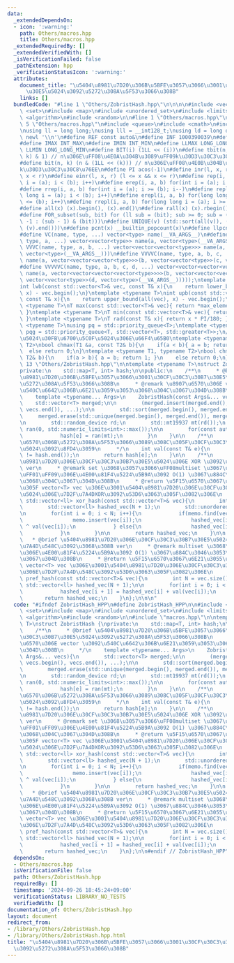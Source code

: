 ```yaml
---
data:
  _extendedDependsOn:
  - icon: ':warning:'
    path: Others/macros.hpp
    title: Others/macros.hpp
  _extendedRequiredBy: []
  _extendedVerifiedWith: []
  _isVerificationFailed: false
  _pathExtension: hpp
  _verificationStatusIcon: ':warning:'
  attributes:
    document_title: "\u5404\u8981\u7D20\u306B\u5BFE\u3057\u3066\u3001\u30CF\u30C3\u30B7\
      \u30E5\u5024\u3092\u5272\u308A\u5F53\u3066\u308B"
    links: []
  bundledCode: "#line 1 \"Others/ZobristHash.hpp\"\n\n\n\n#include <vector>\n#include\
    \ <set>\n#include <map>\n#include <unordered_set>\n#include <limits>\n#include\
    \ <algorithm>\n#include <random>\n\n#line 1 \"Others/macros.hpp\"\n\n\n\n#line\
    \ 5 \"Others/macros.hpp\"\n#include <queue>\n#include <cmath>\n#include <../ac-library/atcoder/modint>\n\
    \nusing ll = long long;\nusing lll = __int128_t;\nusing ld = long double;\n#define\
    \ newl '\\n'\n#define REF const auto&\n#define INF 1000390039\n#define LLINF 1000000039000000039\n\
    #define IMAX INT_MAX\n#define IMIN INT_MIN\n#define LLMAX LONG_LONG_MAX\n#define\
    \ LLMIN LONG_LONG_MIN\n#define BIT(i) (1LL << (i))\n#define tbit(n, k) ((n >>\
    \ k) & 1) // n\u306E\uFF08\u4E0A\u304B\u3089\uFF09k\u30D3\u30C3\u30C8\u76EE\n\
    #define bit(n, k) (n & (1LL << (k))) // n\u306E\uFF08\u4E0B\u304B\u3089\uFF09\
    k\u30D3\u30C3\u30C8\u76EE\n#define PI acos(-1)\n#define inr(l, x, r) (l <= x &&\
    \ x < r)\n#define einr(l, x, r) (l <= x && x <= r)\n#define rep(i, a, b) for(int\
    \ i = (a); i < (b); i++)\n#define erep(i, a, b) for(int i = (a); i <= (b); i++)\n\
    #define rrep(i, a, b) for(int i = (a); i >= (b); i--)\n#define repl(i, a, b) for(long\
    \ long i = (a); i < (b); i++)\n#define erepl(i, a, b) for(long long i = (a); i\
    \ <= (b); i++)\n#define rrepl(i, a, b) for(long long i = (a); i >= (b); i--)\n\
    #define all(x) (x).begin(), (x).end()\n#define rall(x) (x).rbegin(), (x).rend()\n\
    #define FOR_subset(sub, bit) for (ll sub = (bit); sub >= 0; sub = (sub == 0 ?\
    \ -1 : (sub - 1) & (bit)))\n#define UNIQUE(v) (std::sort(all(v)), (v).erase(std::unique(all(v)),\
    \ (v).end()))\n#define pcnt(x) __builtin_popcount(x)\n#define llpcnt(x) __builtin_popcountll(x)\n\
    #define VC(name, type, ...) vector<type> name(__VA_ARGS__)\n#define VVC(name,\
    \ type, a, ...) vector<vector<type>> name(a, vector<type>(__VA_ARGS__))\n#define\
    \ VVVC(name, type, a, b, ...) vector<vector<vector<type>>> name(a, vector<vector<type>>(b,\
    \ vector<type>(__VA_ARGS__)))\n#define VVVVC(name, type, a, b, c, ...) vector<vector<vector<vector<type>>>>\
    \ name(a, vector<vector<vector<type>>>(b, vector<vector<type>>(c, vector<type>(__VA_ARGS__))))\n\
    #define VVVVVC(name, type, a, b, c, d, ...) vector<vector<vector<vector<vector<type>>>>>\
    \ name(a, vector<vector<vector<vector<type>>>>(b, vector<vector<vector<type>>>(c,\
    \ vector<vector<type>>(d, vector<type>(__VA_ARGS__)))));\ntemplate <typename T>\n\
    int lwb(const std::vector<T>& vec, const T& x){\n    return lower_bound(all(vec),\
    \ x) - vec.begin();\n}\ntemplate <typename T>\nint upb(const std::vector<T>& vec,\
    \ const T& x){\n    return upper_bound(all(vec), x) - vec.begin();\n}\ntemplate\
    \ <typename T>\nT max(const std::vector<T>& vec){ return *max_element(all(vec));\
    \ }\ntemplate <typename T>\nT min(const std::vector<T>& vec){ return *min_element(all(vec));\
    \ }\ntemplate <typename T>\nT rad(const T& x){ return x * PI/180; }\ntemplate\
    \ <typename T>\nusing pq = std::priority_queue<T>;\ntemplate <typename T>\nusing\
    \ pqg = std::priority_queue<T, std::vector<T>, std::greater<T>>;\n// \u6700\u5927\
    \u5024\u30FB\u6700\u5C0F\u5024\u306E\u66F4\u65B0\ntemplate <typename T1, typename\
    \ T2>\nbool chmax(T1 &a, const T2& b){\n    if(a < b){ a = b; return 1; }\n  \
    \  else return 0;\n}\ntemplate <typename T1, typename T2>\nbool chmin(T1 &a, const\
    \ T2& b){\n    if(a > b){ a = b; return 1; }\n    else return 0;\n}\n\n\n#line\
    \ 13 \"Others/ZobristHash.hpp\"\n\ntemplate <typename T>\nstruct ZobristHash {\n\
    private:\n    std::map<T, int> hash;\n\npublic:\n    /**\n     * @brief \u5404\
    \u8981\u7D20\u306B\u5BFE\u3057\u3066\u3001\u30CF\u30C3\u30B7\u30E5\u5024\u3092\
    \u5272\u308A\u5F53\u3066\u308B\n     * @remark \u8907\u6570\u306E vector \u3092\
    \u540C\u6642\u306B\u6E21\u3059\u3053\u3068\u304C\u3067\u304D\u308B\n     */\n\
    \    template <typename... Args>\n    ZobristHash(const Args&... vecs){\n    \
    \    std::vector<T> merged;\n\n        (merged.insert(merged.end(), vecs.begin(),\
    \ vecs.end()), ...);\n\n        std::sort(merged.begin(), merged.end());\n   \
    \     merged.erase(std::unique(merged.begin(), merged.end()), merged.end());\n\
    \n        std::random_device rd;\n        std::mt19937 mt(rd());\n        std::uniform_int_distribution<int>\
    \ ran(0, std::numeric_limits<int>::max());\n\n        for(const auto& e : merged){\n\
    \            hash[e] = ran(mt);\n        }\n    }\n\n    /**\n     * @brief \u5F15\
    \u6570\u306B\u5272\u308A\u5F53\u3066\u3089\u308C\u305F\u30CF\u30C3\u30B7\u30E5\
    \u5024\u3092\u8FD4\u3059\n     */\n    int val(const T& e){\n        assert(hash.find(e)\
    \ != hash.end());\n        return hash[e];\n    }\n\n    /**\n     * @brief \u5404\
    \u8981\u7D20\u306E\u30CF\u30C3\u30B7\u30E5\u5024\u306E XOR \u3092\u53D6\u308B\
    \ ver\n     * @remark set \u3068\u3057\u3066\uFF08multiset \u3067\u306F\u306A\u3044\
    \uFF01\uFF09\u306E\u4E00\u81F4\u5224\u5B9A\u3092 O(1) \u3067\u884C\u3046\u3053\
    \u3068\u304C\u3067\u304D\u308B\n     * @return \u5F15\u6570\u3067\u6E21\u3055\u308C\
    \u305F vector<T> vec \u306E\u3001\u5404\u8981\u7D20\u306E\u30CF\u30C3\u30B7\u30E5\
    \u5024\u306E\u7D2F\u7A4DXOR\u3092\u53D6\u3063\u305F\u3082\u306E\n     */\n   \
    \ std::vector<ll> xor_hash(const std::vector<T>& vec){\n        int N = vec.size();\n\
    \        std::vector<ll> hashed_vec(N + 1);\n        std::unordered_set<T> memo;\n\
    \n        for(int i = 0; i < N; i++){\n            if(memo.find(vec[i]) == memo.end()){\n\
    \                memo.insert(vec[i]);\n                hashed_vec[i + 1] = hashed_vec[i]\
    \ ^ val(vec[i]);\n            } else{\n                hashed_vec[i + 1] = hashed_vec[i];\n\
    \            }\n        }\n\n        return hashed_vec;\n    }\n\n    /**\n  \
    \   * @brief \u5404\u8981\u7D20\u306E\u30CF\u30C3\u30B7\u30E5\u5024\u306E\u7D2F\
    \u7A4D\u548C\u3092\u3068\u308B ver\n     * @remark multiset \u3068\u3057\u3066\
    \u306E\u4E00\u81F4\u5224\u5B9A\u3092 O(1) \u3067\u884C\u3046\u3053\u3068\u304C\
    \u3067\u304D\u308B\n     * @return \u5F15\u6570\u3067\u6E21\u3055\u308C\u305F\
    \ vector<T> vec \u306E\u3001\u5404\u8981\u7D20\u306E\u30CF\u30C3\u30B7\u30E5\u5024\
    \u306E\u7D2F\u7A4D\u548C\u3092\u53D6\u3063\u305F\u3082\u306E\n     */\n    std::vector<ll>\
    \ pref_hash(const std::vector<T>& vec){\n        int N = vec.size();\n       \
    \ std::vector<ll> hashed_vec(N + 1);\n\n        for(int i = 0; i < N; i++){\n\
    \            hashed_vec[i + 1] = hashed_vec[i] + val(vec[i]);\n        }\n\n \
    \       return hashed_vec;\n    }\n};\n\n\n"
  code: "#ifndef ZobristHash_HPP\n#define ZobristHash_HPP\n\n#include <vector>\n#include\
    \ <set>\n#include <map>\n#include <unordered_set>\n#include <limits>\n#include\
    \ <algorithm>\n#include <random>\n\n#include \"macros.hpp\"\n\ntemplate <typename\
    \ T>\nstruct ZobristHash {\nprivate:\n    std::map<T, int> hash;\n\npublic:\n\
    \    /**\n     * @brief \u5404\u8981\u7D20\u306B\u5BFE\u3057\u3066\u3001\u30CF\
    \u30C3\u30B7\u30E5\u5024\u3092\u5272\u308A\u5F53\u3066\u308B\n     * @remark \u8907\
    \u6570\u306E vector \u3092\u540C\u6642\u306B\u6E21\u3059\u3053\u3068\u304C\u3067\
    \u304D\u308B\n     */\n    template <typename... Args>\n    ZobristHash(const\
    \ Args&... vecs){\n        std::vector<T> merged;\n\n        (merged.insert(merged.end(),\
    \ vecs.begin(), vecs.end()), ...);\n\n        std::sort(merged.begin(), merged.end());\n\
    \        merged.erase(std::unique(merged.begin(), merged.end()), merged.end());\n\
    \n        std::random_device rd;\n        std::mt19937 mt(rd());\n        std::uniform_int_distribution<int>\
    \ ran(0, std::numeric_limits<int>::max());\n\n        for(const auto& e : merged){\n\
    \            hash[e] = ran(mt);\n        }\n    }\n\n    /**\n     * @brief \u5F15\
    \u6570\u306B\u5272\u308A\u5F53\u3066\u3089\u308C\u305F\u30CF\u30C3\u30B7\u30E5\
    \u5024\u3092\u8FD4\u3059\n     */\n    int val(const T& e){\n        assert(hash.find(e)\
    \ != hash.end());\n        return hash[e];\n    }\n\n    /**\n     * @brief \u5404\
    \u8981\u7D20\u306E\u30CF\u30C3\u30B7\u30E5\u5024\u306E XOR \u3092\u53D6\u308B\
    \ ver\n     * @remark set \u3068\u3057\u3066\uFF08multiset \u3067\u306F\u306A\u3044\
    \uFF01\uFF09\u306E\u4E00\u81F4\u5224\u5B9A\u3092 O(1) \u3067\u884C\u3046\u3053\
    \u3068\u304C\u3067\u304D\u308B\n     * @return \u5F15\u6570\u3067\u6E21\u3055\u308C\
    \u305F vector<T> vec \u306E\u3001\u5404\u8981\u7D20\u306E\u30CF\u30C3\u30B7\u30E5\
    \u5024\u306E\u7D2F\u7A4DXOR\u3092\u53D6\u3063\u305F\u3082\u306E\n     */\n   \
    \ std::vector<ll> xor_hash(const std::vector<T>& vec){\n        int N = vec.size();\n\
    \        std::vector<ll> hashed_vec(N + 1);\n        std::unordered_set<T> memo;\n\
    \n        for(int i = 0; i < N; i++){\n            if(memo.find(vec[i]) == memo.end()){\n\
    \                memo.insert(vec[i]);\n                hashed_vec[i + 1] = hashed_vec[i]\
    \ ^ val(vec[i]);\n            } else{\n                hashed_vec[i + 1] = hashed_vec[i];\n\
    \            }\n        }\n\n        return hashed_vec;\n    }\n\n    /**\n  \
    \   * @brief \u5404\u8981\u7D20\u306E\u30CF\u30C3\u30B7\u30E5\u5024\u306E\u7D2F\
    \u7A4D\u548C\u3092\u3068\u308B ver\n     * @remark multiset \u3068\u3057\u3066\
    \u306E\u4E00\u81F4\u5224\u5B9A\u3092 O(1) \u3067\u884C\u3046\u3053\u3068\u304C\
    \u3067\u304D\u308B\n     * @return \u5F15\u6570\u3067\u6E21\u3055\u308C\u305F\
    \ vector<T> vec \u306E\u3001\u5404\u8981\u7D20\u306E\u30CF\u30C3\u30B7\u30E5\u5024\
    \u306E\u7D2F\u7A4D\u548C\u3092\u53D6\u3063\u305F\u3082\u306E\n     */\n    std::vector<ll>\
    \ pref_hash(const std::vector<T>& vec){\n        int N = vec.size();\n       \
    \ std::vector<ll> hashed_vec(N + 1);\n\n        for(int i = 0; i < N; i++){\n\
    \            hashed_vec[i + 1] = hashed_vec[i] + val(vec[i]);\n        }\n\n \
    \       return hashed_vec;\n    }\n};\n\n#endif // ZobristHash_HPP"
  dependsOn:
  - Others/macros.hpp
  isVerificationFile: false
  path: Others/ZobristHash.hpp
  requiredBy: []
  timestamp: '2024-09-26 18:45:24+09:00'
  verificationStatus: LIBRARY_NO_TESTS
  verifiedWith: []
documentation_of: Others/ZobristHash.hpp
layout: document
redirect_from:
- /library/Others/ZobristHash.hpp
- /library/Others/ZobristHash.hpp.html
title: "\u5404\u8981\u7D20\u306B\u5BFE\u3057\u3066\u3001\u30CF\u30C3\u30B7\u30E5\u5024\
  \u3092\u5272\u308A\u5F53\u3066\u308B"
---
```

